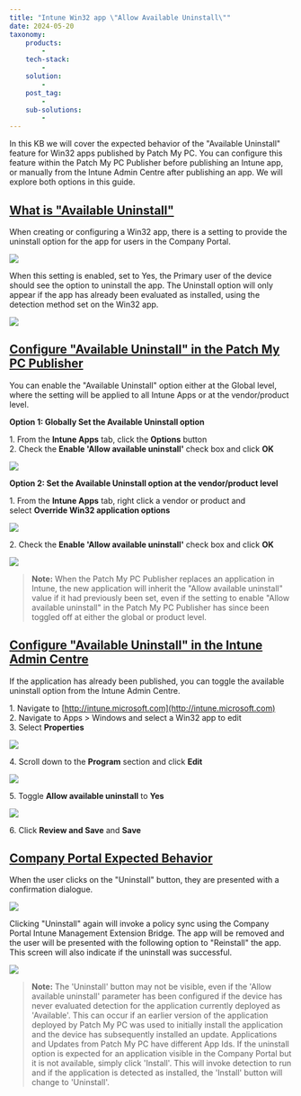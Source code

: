 ```yaml
---
title: "Intune Win32 app \"Allow Available Uninstall\""
date: 2024-05-20
taxonomy:
    products:
        - 
    tech-stack:
        - 
    solution:
        - 
    post_tag:
        - 
    sub-solutions:
        - 
---
```


In this KB we will cover the expected behavior of the "Available Uninstall" feature for Win32 apps published by Patch My PC. You can configure this feature within the Patch My PC Publisher before publishing an Intune app, or manually from the Intune Admin Centre after publishing an app. We will explore both options in this guide.

## [What is "Available Uninstall"](#WhatIsAvailableUninstall)

When creating or configuring a Win32 app, there is a setting to provide the uninstall option for the app for users in the Company Portal.

![](../../_images/Available-Uninstall.png)

When this setting is enabled, set to Yes, the Primary user of the device should see the option to uninstall the app. The Uninstall option will only appear if the app has already been evaluated as installed, using the detection method set on the Win32 app.

![](../../_images/Available-Uninstall-2.png)

## [Configure "Available Uninstall" in the Patch My PC Publisher](#ConfigureAvailableUninstallPublisher)

You can enable the "Available Uninstall" option either at the Global level, where the setting will be applied to all Intune Apps or at the vendor/product level.

**Option 1: Globally Set the Available Uninstall option**

1\. From the **Intune Apps** tab, click the **Options** button  
2\. Check the **Enable 'Allow available uninstall'** check box and click **OK**

![](../../_images/EnableAllowAvailableUninstall.png)

**Option 2: Set the Available Uninstall option at the vendor/product level**

1\. From the **Intune Apps** tab, right click a vendor or product and select **Override Win32 application options**

![](../../_images/EnableAllowAvailableUninstallProductLevel.png)

2\. Check the **Enable 'Allow available uninstall'** check box and click **OK**

![](../../_images/EnableAllowAvailableUninstallProductLevelOption.png)

> **Note:** When the Patch My PC Publisher replaces an application in Intune, the new application will inherit the "Allow available uninstall" value if it had previously been set, even if the setting to enable "Allow available uninstall" in the Patch My PC Publisher has since been toggled off at either the global or product level.

## [Configure "Available Uninstall" in the Intune Admin Centre](#ConfigureAvailableUninstallIntune)

If the application has already been published, you can toggle the available uninstall option from the Intune Admin Centre.

1\. Navigate to [http://intune.microsoft.com](http://intune.microsoft.com)  
2\. Navigate to Apps > Windows and select a Win32 app to edit  
3\. Select **Properties**

![](../../_images/Available-Uninstall-5.png)

4\. Scroll down to the **Program** section and click **Edit**

![](../../_images/Available-Uninstall-6.png)

5\. Toggle **Allow available uninstall** to **Yes**

![](../../_images/Available-Uninstall-7.png)

6\. Click **Review and Save** and **Save**

## [Company Portal Expected Behavior](#AvailableUninstallCompanyPortal)

When the user clicks on the "Uninstall" button, they are presented with a confirmation dialogue.

![](../../_images/Available-Uninstall-3.png)

Clicking "Uninstall" again will invoke a policy sync using the Company Portal Intune Management Extension Bridge. The app will be removed and the user will be presented with the following option to "Reinstall" the app. This screen will also indicate if the uninstall was successful.

![](../../_images/Available-Uninstall-4.png)

> **Note:** The 'Uninstall' button may not be visible, even if the 'Allow available uninstall' parameter has been configured if the device has never evaluated detection for the application currently deployed as 'Available'. This can occur if an earlier version of the application deployed by Patch My PC was used to initially install the application and the device has subsequently installed an update. Applications and Updates from Patch My PC have different App Ids. If the uninstall option is expected for an application visible in the Company Portal but it is not available, simply click 'Install'. This will invoke detection to run and if the application is detected as installed, the 'Install' button will change to 'Uninstall'.
